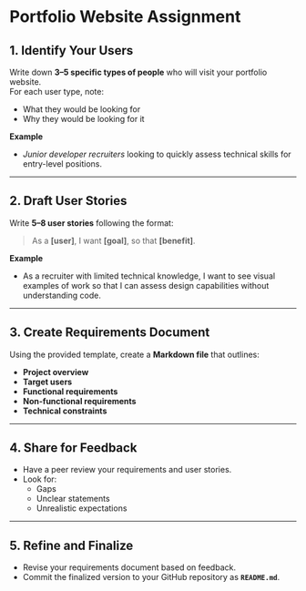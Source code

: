 # Portfolio Website Assignment  

## 1. Identify Your Users  
Write down **3–5 specific types of people** who will visit your portfolio website.  
For each user type, note:  
- What they would be looking for  
- Why they would be looking for it  

**Example**  
- *Junior developer recruiters* looking to quickly assess technical skills for entry-level positions.  

---

## 2. Draft User Stories  
Write **5–8 user stories** following the format:  

> As a **[user]**, I want **[goal]**, so that **[benefit]**.  

**Example**  
- As a recruiter with limited technical knowledge, I want to see visual examples of work so that I can assess design capabilities without understanding code.  

---

## 3. Create Requirements Document  
Using the provided template, create a **Markdown file** that outlines:  
- **Project overview**  
- **Target users**  
- **Functional requirements**  
- **Non-functional requirements**  
- **Technical constraints**  

---

## 4. Share for Feedback  
- Have a peer review your requirements and user stories.  
- Look for:  
  - Gaps  
  - Unclear statements  
  - Unrealistic expectations  

---

## 5. Refine and Finalize  
- Revise your requirements document based on feedback.  
- Commit the finalized version to your GitHub repository as **`README.md`**.  
